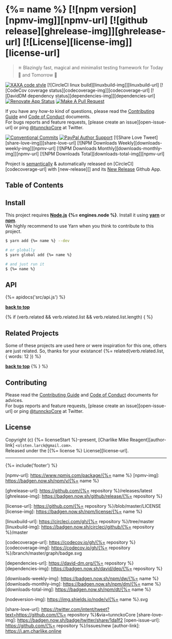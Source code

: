 # {%= name %} [![npm version][npmv-img]][npmv-url] [![github release][ghrelease-img]][ghrelease-url] [![License][license-img]][license-url]

<!-- 
<p align="center">
  <a href="https://github.com/olstenlarck/asia">
    <img src="./logo.png">
  </a>
</p>
<br>
-->

> :eight_spoked_asterisk: Blazingly fast, magical and minimalist testing framework for Today :date: and Tomorrow :crystal_ball:

[![XAXA code style][codestyle-img]][codestyle-url]
[![CircleCI linux build][linuxbuild-img]][linuxbuild-url] 
[![CodeCov coverage status][codecoverage-img]][codecoverage-url] 
[![DavidDM dependency status][dependencies-img]][dependencies-url] 
[![Renovate App Status][renovateapp-img]][renovateapp-url] 
[![Make A Pull Request][prs-welcome-img]][prs-welcome-url] 

If you have any _how-to_ kind of questions, please read the [Contributing Guide](./CONTRIBUTING.md) and [Code of Conduct](./CODE_OF_CONDUCT.md) documents.  
For bugs reports and feature requests, [please create an issue][open-issue-url] or ping [@tunnckoCore](https://twitter.com/tunnckoCore) at Twitter.

[![Conventional Commits][ccommits-img]][ccommits-url]
[![PayPal Author Support][paypal-donate-img]][paypal-donate-url] 
[![Share Love Tweet][share-love-img]][share-love-url] 
[![NPM Downloads Weekly][downloads-weekly-img]][npmv-url] 
[![NPM Downloads Monthly][downloads-monthly-img]][npmv-url] 
[![NPM Downloads Total][downloads-total-img]][npmv-url] 

Project is [semantically](https://semver.org) & automatically released on [CircleCI][codecoverage-url] with [new-release][] and its [New Release](https://github.com/apps/new-release) Github App.

## Table of Contents
<!-- toc -->

## Install

This project requires [**Node.js**][nodeversion-url] **{%= engines.node %}**. Install it using [**yarn**](https://yarnpkg.com) or [**npm**](https://npmjs.com).  
We highly recommend to use Yarn when you think to contribute to this project.

```bash
$ yarn add {%= name %} --dev

# or globally
$ yarn global add {%= name %}

# and just run it
$ {%= name %}
```

## API
{%= apidocs('src/api.js') %}

**[back to top](#thetop)**

{% if (verb.related && verb.related.list && verb.related.list.length) { %}
## Related Projects
Some of these projects are used here or were inspiration for this one, others are just related. So, thanks for your existance! 
{%= related(verb.related.list, { words: 12 }) %}

**[back to top](#thetop)**
{% } %}


## Contributing
Please read the [Contributing Guide](./CONTRIBUTING.md) and [Code of Conduct](./CODE_OF_CONDUCT.md) documents for advices.  
For bugs reports and feature requests, [please create an issue][open-issue-url] or ping [@tunnckoCore](https://twitter.com/tunnckoCore) at Twitter.

## License
Copyright (c) {%= licenseStart %}-present, [Charlike Mike Reagent][author-link] `<olsten.larck@gmail.com>`.  
Released under the [{%= license %} License][license-url].

***

{%= include('footer') %}  

<!-- Heading badges -->
[npmv-url]: https://www.npmjs.com/package/{%= name %}
[npmv-img]: https://badgen.now.sh/npm/v/{%= name %}

[ghrelease-url]: https://github.com/{%= repository %}/releases/latest
[ghrelease-img]: https://badgen.now.sh/github/release/{%= repository %}

[license-url]: https://github.com/{%= repository %}/blob/master/LICENSE
[license-img]: https://badgen.now.sh/npm/license/{%= name %}

<!-- Front line badges -->

[codestyle-url]: https://github.com/olstenlarck/xaxa
[codestyle-img]: https://badgen.now.sh/badge/code%20style/xaxa/green

[linuxbuild-url]: https://circleci.com/gh/{%= repository %}/tree/master
[linuxbuild-img]: https://badgen.now.sh/circleci/github/{%= repository %}/master

[codecoverage-url]: https://codecov.io/gh/{%= repository %}
[codecoverage-img]: https://codecov.io/gh/{%= repository %}/branch/master/graph/badge.svg

[dependencies-url]: https://david-dm.org/{%= repository %}
[dependencies-img]: https://badgen.now.sh/david/dep/{%= repository %}

[ccommits-url]: https://conventionalcommits.org/
[ccommits-img]: https://badgen.now.sh/badge/conventional%20commits/v1.0.0/dfb317

[new-release-url]: https://github.com/tunnckoCore/new-release
[new-release-img]: https://badgen.now.sh/badge/semantically/released/05c5ff

[downloads-weekly-img]: https://badgen.now.sh/npm/dw/{%= name %}
[downloads-monthly-img]: https://badgen.now.sh/npm/dm/{%= name %}
[downloads-total-img]: https://badgen.now.sh/npm/dt/{%= name %}

[nodeversion-url]: https://nodejs.org/en/download
[nodeversion-img]: https://img.shields.io/node/v/{%= name %}.svg

[renovateapp-url]: https://renovatebot.com
[renovateapp-img]: https://badgen.now.sh/badge/renovate/enabled/green

[prs-welcome-img]: https://badgen.now.sh/badge/PRs/welcome/green
[prs-welcome-url]: http://makeapullrequest.com

[paypal-donate-url]: https://paypal.me/tunnckoCore/10
[paypal-donate-img]: https://badgen.now.sh/badge/$/support/purple

[share-love-url]: https://twitter.com/intent/tweet?text=https://github.com/{%= repository %}&via=tunnckoCore
[share-love-img]: https://badgen.now.sh/badge/twitter/share/1da1f2
[open-issue-url]: https://github.com/{%= repository %}/issues/new
[author-link]: https://i.am.charlike.online